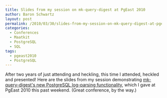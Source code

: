 ```yaml
---
title: Slides from my session on mk-query-digest at PgEast 2010
author: Baron Schwartz
layout: post
permalink: /2010/03/30/slides-from-my-session-on-mk-query-digest-at-pgeast-2010/
categories:
  - Conferences
  - Maatkit
  - PostgreSQL
  - SQL
tags:
  - pgeast2010
  - PostgreSQL
---
```

After two years of just attending and heckling, this time I attended, heckled and presented! Here are the slides from my session demonstrating [mk-query-digest's new PostgreSQL log-parsing functionality][1], which I gave at PgEast 2010 this past weekend. (Great conference, by the way.)

 [1]: http://www.maatkit.org/wp-content/uploads/2010/03/query-analysis-with-mk-query-digest.pdf
